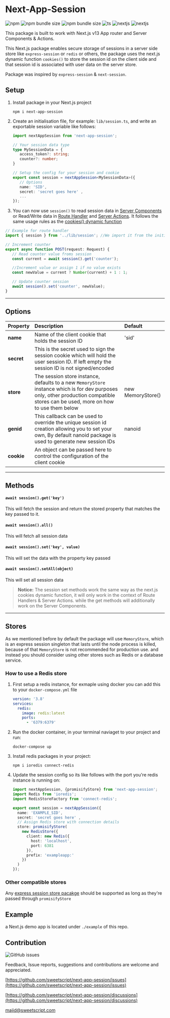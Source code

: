 # Next-App-Session
![npm](https://img.shields.io/npm/v/next-app-session)
![npm bundle size](https://img.shields.io/bundlephobia/min/next-app-session) ![npm bundle size](https://img.shields.io/bundlephobia/minzip/next-app-session)
![ts](https://badgen.net/badge/Built%20With/TypeScript/blue?icon=typescript)
![nextjs](https://badgen.net/badge/Built%20for/Next.js%20v13/purple?icon=vercel)
![nextjs](https://badgen.net/badge/Supports:/Redis/orange?icon=redis)

This package is built to work with Next.js v13 App router and Server Components & Actions.

This Next.js package enables secure storage of sessions in a server side store like `express-session` or `redis` or others, the package uses the next.js dynamic function `cookies()` to store the session id on the client side and that session id is associated with user data on the server store.

Package was inspired by `express-session` & `next-session`.
 

## Setup

1. Install package in your Next.js project
    ```
    npm i next-app-session 
    ```

2. Create an initialisation file, for example: `lib/session.ts`, and write an exportable session variable like follows:
   ```typescript
   import nextAppSession from 'next-app-session';
   
   // Your session data type
   type MySessionData = {
      access_token?: string;
      counter?: number;
   }
   
   // Setup the config for your session and cookie
   export const session = nextAppSession<MySessionData>({
      // Options
      name: 'SID',
      secret: 'secret goes here' ,
      ...
   }); 
   ```
3.  You can now use `session()` to read session data in [Server Components](https://nextjs.org/docs/getting-started/react-essentials) or Read/Write data in [Route Handler](https://nextjs.org/docs/app/building-your-application/routing/router-handlers) and [Server Actions](https://nextjs.org/docs/app/building-your-application/data-fetching/server-actions). It follows the same usage rules as the [cookies() dynamic function](https://nextjs.org/docs/app/api-reference/functions/cookies)
   ```typescript
   // Example for route handler
   import { session } from '../lib/session'; //We import it from the initialisation file we created earlier
   
   // Increment counter
   export async function POST(request: Request) {
      // Read counter value froms session
      const current = await session().get('counter');

      //Increment value or assign 1 if no value exists
      const newValue = current ? Number(current) + 1 : 1;

      // Update counter session
      await session().set('counter', newValue);
   }
   ```

---

## Options

| Property   | Description  | Default  |
|:-----------|:----------|:----------|
| **name**   | Name of the client cookie that holds the session ID |'sid' | 
| **secret** | This is the secret used to sign the session cookie which will hold the user session ID. If left empty the session ID is not signed/encoded |  |
| **store**  | The session store instance, defaults to a new `MemoryStore` instance which is for dev purposes only, other production compatible stores can be used, more on how to use them below  | new MemoryStore() |
| **genid**  | This callback can be used to override the unique session id creation allowing you to set your own, By default nanoid package is used to generate new session IDs | nanoid |
| **cookie** | An object can be passed here to control the configuration of the client cookie | |

---

## Methods

#### `await session().get('key')`
This will fetch the session and return the stored property that matches the key passed to it.


#### `await session().all()`
This will fetch all session data

#### `await session().set('key', value)`
This will set the data with the property key passed

#### `await session().setAll(object)`
This will set all session data

> **Notice:** The session set methods work the same way as the next.js cookies dynamic function, it will only work in the context of Route Handlers & Server Actions. while the get methods will additionally work on the Server Components.

---

## Stores

As we mentioned before by default the package will use `MemoryStore`, which is an express session singleton that lasts until the node process is killed, because of that `MemoryStore` is not recommended for production use. and instead you should consider using other stores such as Redis or a database service.

### How to use a Redis store

1. First setup a redis instance, for exmaple using docker you can add this to your `docker-compose.yml` file
	```yaml
	version: '3.8'
	services:
	  redis:
	    image: redis:latest
	    ports:
	      - '6379:6379'
	```

2. Run the docker container, in your terminal naviaget to your project and run:
	```
	docker-compose up
	```

3. Install redis packages in your project:
	```
	npm i ioredis connect-redis
 	```

3. Update the session config so its like follows with the port you're redis instance is running on:
	```typescript
	import nextAppSession, {promisifyStore} from 'next-app-session';
  	import Redis from 'ioredis';
	import RedisStoreFactory from 'connect-redis';

	export const session = nextAppSession({
      name: 'EXAMPLE_SID',
      secret: 'secret goes here' ,
      // Assign Redis store with connection details
      store: promisifyStore(
        new RedisStore({
          client: new Redis({
            host: 'localhost',
            port: 6381
          }),
          prefix: 'exampleapp:'
        })
      )
	}); 
	```
 
### Other compatible stores
Any [express session store pacakge](https://github.com/expressjs/session/tree/master#compatible-session-stores) should be supported as long as they're passed through `promisifyStore`
 
## Example
a Next.js demo app is located under `./example` of this repo.

## Contribution

![GitHub issues](https://img.shields.io/github/issues/sweetscript/next-app-session)

Feedback, Issue reports, suggestions and contributions are welcome and appreciated.

[https://github.com/sweetscript/next-app-session/issues](https://github.com/sweetscript/next-app-session/issues)

[https://github.com/sweetscript/next-app-session/discussions](https://github.com/sweetscript/next-app-session/discussions)

[majid@sweetscript.com](mailto:majid@sweetscript.com)
